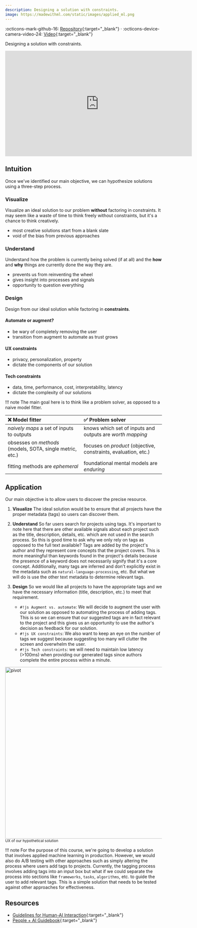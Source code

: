 ```yaml
---
description: Designing a solution with constraints.
image: https://madewithml.com/static/images/applied_ml.png
---
```


:octicons-mark-github-16: [Repository](https://github.com/GokuMohandas/applied-ml){:target="_blank"} · :octicons-device-camera-video-24: [Video](https://www.youtube.com/watch?v=Gi1VlFV8e_k){:target="_blank"}

Designing a solution with constraints.

<div class="ai-center-all">
    <iframe width="600" height="337.5" src="https://www.youtube.com/embed/Gi1VlFV8e_k?rel=0" frameborder="0"
    allow="accelerometer; autoplay; clipboard-write; encrypted-media; gyroscope; picture-in-picture"
    allowfullscreen></iframe>
</div>


## Intuition
Once we've identified our main objective, we can hypothesize solutions using a three-step process.

### Visualize
Visualize an ideal solution to our problem **without** factoring in constraints. It may seem like a waste of time to think freely without constraints, but it's a chance to think creatively.
- most creative solutions start from a blank slate
- void of the bias from previous approaches

### Understand
Understand how the problem is currently being solved (if at all) and the **how** and **why** things are currently done the way they are.
- prevents us from reinventing the wheel
- gives insight into processes and signals
- opportunity to question everything

### Design
Design from our ideal solution while factoring in **constraints**.

#### Automate or augment?
- be wary of completely removing the user
- transition from augment to automate as trust grows
#### UX constraints
- privacy, personalization, property
- dictate the components of our solution
#### Tech constraints
- data, time, performance, cost, interpretability, latency
- dictate the complexity of our solutions

!!! note
    The main goal here is to think like a problem solver, as opposed to a naive model fitter.

<center>

| ❌ Model fitter    | ✅ Problem solver                          |
| :---------- | :----------------------------------- |
| *naively maps* a set of inputs to outputs         | knows which set of inputs and outputs are *worth mapping*             |
| obsesses on *methods* (models, SOTA, single metric, etc.)  | focuses on *product* (objective, constraints, evaluation, etc.)   |
| fitting methods are *ephemeral*        | foundational mental models are *enduring*        |

</center>

## Application

Our main objective is to allow users to discover the precise resource.

1. **Visualize** The ideal solution would be to ensure that all projects have the proper metadata (tags) so users can discover them.

2. **Understand** So far users search for projects using tags. It's important to note here that there are other available signals about each project such as the title, description, details, etc. which are not used in the search process. So this is good time to ask why we only rely on tags as opposed to the full text available? Tags are added by the project's author and they represent core concepts that the project covers. This is more meaningful than keywords found in the project's details because the presence of a keyword does not necessarily signify that it's a core concept. Additionally, many tags are inferred and don't explicitly exist in the metadata such as `natural-language-processing`, etc. But what we will do is use the other text metadata to determine relevant tags.

3. **Design** So we would like all projects to have the appropriate tags and we have the necessary information (title, description, etc.) to meet that requirement.

    - `#!js Augment vs. automate`: We will decide to augment the user with our solution as opposed to automating the process of adding tags. This is so we can ensure that our suggested tags are in fact relevant to the project and this gives us an opportunity to use the author's decision as feedback for our solution.
    - `#!js UX constraints`: We also want to keep an eye on the number of tags we suggest because suggesting too many will clutter the screen and overwhelm the user.
    - `#!js Tech constraints`: we will need to maintain low latency (>100ms) when providing our generated tags since authors complete the entire process within a minute.

<div class="ai-center-all">
    <img src="https://raw.githubusercontent.com/GokuMohandas/madewithml/main/images/applied-ml/solution/suggested_tags.png" width="550" alt="pivot">
</div>
<div class="ai-center-all">
  <small>UX of our hypothetical solution</small>
</div>

!!! note
    For the purpose of this course, we're going to develop a solution that involves applied machine learning in production. However, we would also do A/B testing with other approaches such as simply altering the process where users add tags to projects. Currently, the tagging process involves adding tags into an input box but what if we could separate the process into sections like `frameworks`, `tasks`, `algorithms`, etc. to guide the user to add relevant tags. This is a simple solution that needs to be tested against other approaches for effectiveness.

## Resources
- [Guidelines for Human-AI Interaction](https://www.microsoft.com/en-us/research/uploads/prod/2019/01/AI-Guidelines-poster_nogradient_final.pdf){:target="_blank"}
- [People + AI Guidebook](https://pair.withgoogle.com/guidebook/){:target="_blank"}


